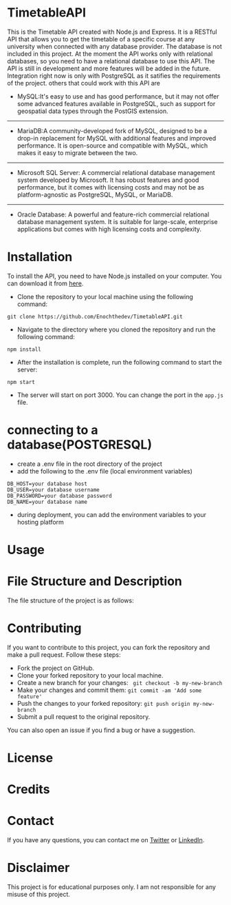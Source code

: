 # TimetableAPI
This is the Timetable API created with Node.js and Express. It is a RESTful API that allows you to get the timetable of a specific course at any university when connected with any database provider. The database is not included in this project. At the moment the API works only with relational databases, so you need to have a relational database to use this API. The API is still in development and more features will be added in the future.
Integration right now is only with PostgreSQL as it satifies the requirements of the project. 
others that could work with this API are 
- MySQL:It's easy to use and has good performance, but it may not offer some advanced features available in PostgreSQL, such as support for geospatial data types through the PostGIS extension.
---------------------
- MariaDB:A community-developed fork of MySQL, designed to be a drop-in replacement for MySQL with additional features and improved performance. It is open-source and compatible with MySQL, which makes it easy to migrate between the two.
---------------------
- Microsoft SQL Server: A commercial relational database management system developed by Microsoft. It has robust features and good performance, but it comes with licensing costs and may not be as platform-agnostic as PostgreSQL, MySQL, or MariaDB.
---------------------
- Oracle Database: A powerful and feature-rich commercial relational database management system. It is suitable for large-scale, enterprise applications but comes with high licensing costs and complexity.

# Installation
To install the API, you need to have Node.js installed on your computer. You can download it from [here](https://nodejs.org/en/download/).

- Clone the repository to your local machine using the following command:
```
git clone https://github.com/Enochthedev/TimetableAPI.git
```
- Navigate to the directory where you cloned the repository and run the following command:
```
npm install
```
- After the installation is complete, run the following command to start the server:
```
npm start
```
- The server will start on port 3000. You can change the port in the `app.js` file.

# connecting to a database(POSTGRESQL)
- create a .env file in the root directory of the project
- add the following to the .env file (local environment variables)
```
DB_HOST=your database host
DB_USER=your database username
DB_PASSWORD=your database password
DB_NAME=your database name
```
- during deployment, you can add the environment variables to your hosting platform


# Usage




# File Structure and Description
The file structure of the project is as follows:


# Contributing
If you want to contribute to this project, you can fork the repository and make a pull request. 
Follow these steps:

- Fork the project on GitHub.
- Clone your forked repository to your local machine.
- Create a new branch for your changes: ``` git checkout -b my-new-branch```
- Make your changes and commit them: ```git commit -am 'Add some feature'```
- Push the changes to your forked repository: ```git push origin my-new-branch```
- Submit a pull request to the original repository.

You can also open an issue if you find a bug or have a suggestion.

# License


# Credits



# Contact
If you have any questions, you can contact me on [Twitter](https://twitter.com/Enochthedev) or [LinkedIn](https://www.linkedin.com/in/omosebi-enoch-a-b8a8b817b/).

# Disclaimer
This project is for educational purposes only. I am not responsible for any misuse of this project.
